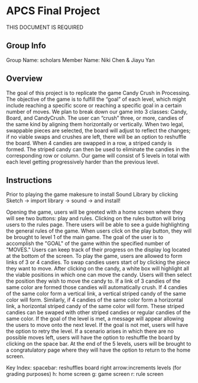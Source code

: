 # APCS Final Project
THIS DOCUMENT IS REQUIRED

## Group Info
Group Name: scholars
Member Name: Niki Chen & Jiayu Yan

## Overview
The goal of this project is to replicate the game Candy Crush in Processing. The objective of the game is to fulfill the “goal” of each level, which might include reaching a specific score or reaching a specific goal in a certain number of moves. We plan to break down our game into 3 classes: Candy, Board, and CandyCrush. The user can “crush” three, or more, candies of the same kind by aligning them horizontally or vertically. When two legal, swappable pieces are selected, the board will adjust to reflect the changes; if no viable swaps and crushes are left, there will be an option to reshuffle the board. When 4 candies are swapped in a row, a striped candy is formed. The striped candy can then be used to eliminate the candies in the corresponding row or column. Our game will consist of 5 levels in total with each level getting progressively harder than the previous level.

## Instructions
Prior to playing the game makesure to install Sound Library by clicking Sketch -> import library -> sound -> and install!

Opening the game, users will be greeted with a home screen where they will see two buttons: play and rules. Clicking on the rules button will bring users to the rules page. There users will be able to see a guide highlighting the general rules of the game. When users click on the play button, they will be brought to level 1 of the main game. The goal of the user is to accomplish the "GOAL" of the game within the specified number of "MOVES." Users can keep track of their progress on the display log located at the bottom of the screen. To play the game, users are allowed to form links of 3 or 4 candies. To swap candies users start of by clicking the piece they want to move. After clicking on the candy, a white box will highlight all the viable positions in which one can move the candy. Users will then select the position they wish to move the candy to. If a link of 3 candies of the same color are formed those candies will automatically crush. If 4 candies of the same color form a vertical link, a vertical striped candy of the same color will form. Similarly, if 4 candies of the same color form a horizontal link, a horizontal striped candy of the same color will form. These striped candies can be swaped with other striped candies or regular candies of the same color. If the goal of the level is met, a message will appear allowing the users to move onto the next level. If the goal is not met, users will have the option to retry the level. If a scenario arises in which there are no possible moves left, users will have the option to reshuffle the board by clicking on the space bar. At the end of the 5 levels, users will be brought to a congratulatory page where they will have the option to return to the home screen.

Key Index:
spacebar: reshuffles board
right arrow:increments levels (for grading purposes)
h: home screen
g: game screen
r: rule screen
